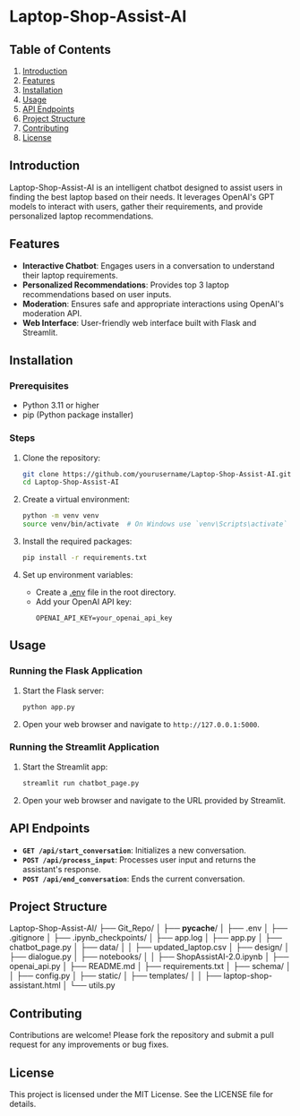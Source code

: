 # Laptop-Shop-Assist-AI

## Table of Contents
1. [Introduction](#introduction)
2. [Features](#features)
3. [Installation](#installation)
4. [Usage](#usage)
5. [API Endpoints](#api-endpoints)
6. [Project Structure](#project-structure)
7. [Contributing](#contributing)
8. [License](#license)

## Introduction
Laptop-Shop-Assist-AI is an intelligent chatbot designed to assist users in finding the best laptop based on their needs. It leverages OpenAI's GPT models to interact with users, gather their requirements, and provide personalized laptop recommendations.

## Features
- **Interactive Chatbot**: Engages users in a conversation to understand their laptop requirements.
- **Personalized Recommendations**: Provides top 3 laptop recommendations based on user inputs.
- **Moderation**: Ensures safe and appropriate interactions using OpenAI's moderation API.
- **Web Interface**: User-friendly web interface built with Flask and Streamlit.

## Installation
### Prerequisites
- Python 3.11 or higher
- pip (Python package installer)

### Steps
1. Clone the repository:
    ```sh
    git clone https://github.com/yourusername/Laptop-Shop-Assist-AI.git
    cd Laptop-Shop-Assist-AI
    ```

2. Create a virtual environment:
    ```sh
    python -m venv venv
    source venv/bin/activate  # On Windows use `venv\Scripts\activate`
    ```

3. Install the required packages:
    ```sh
    pip install -r requirements.txt
    ```

4. Set up environment variables:
    - Create a [.env](http://_vscodecontentref_/1) file in the root directory.
    - Add your OpenAI API key:
        ```
        OPENAI_API_KEY=your_openai_api_key
        ```

## Usage
### Running the Flask Application
1. Start the Flask server:
    ```sh
    python app.py
    ```

2. Open your web browser and navigate to `http://127.0.0.1:5000`.

### Running the Streamlit Application
1. Start the Streamlit app:
    ```sh
    streamlit run chatbot_page.py
    ```

2. Open your web browser and navigate to the URL provided by Streamlit.

## API Endpoints
- **`GET /api/start_conversation`**: Initializes a new conversation.
- **`POST /api/process_input`**: Processes user input and returns the assistant's response.
- **`POST /api/end_conversation`**: Ends the current conversation.

## Project Structure
Laptop-Shop-Assist-AI/
├── Git_Repo/
│   ├── __pycache__/
│   ├── .env
│   ├── .gitignore
│   ├── .ipynb_checkpoints/
│   ├── app.log
│   ├── app.py
│   ├── chatbot_page.py
│   ├── data/
│   │   ├── updated_laptop.csv
│   ├── design/
│   ├── dialogue.py
│   ├── notebooks/
│   │   ├── ShopAssistAI-2.0.ipynb
│   ├── openai_api.py
│   ├── README.md
│   ├── requirements.txt
│   ├── schema/
│   │   ├── config.py
│   ├── static/
│   ├── templates/
│   │   ├── laptop-shop-assistant.html
│   └── utils.py


## Contributing
Contributions are welcome! Please fork the repository and submit a pull request for any improvements or bug fixes.

## License
This project is licensed under the MIT License. See the LICENSE file for details.

